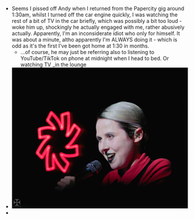 - Seems I pissed off Andy when I returned from the Papercity gig around 1:30am, whilst I turned off the car engine quickly, I was watching the rest of a bit of TV in the car briefly, which was possibly a bit too loud - woke him up, shockingly he actually engaged with me, rather abusively actually. Apparently, I'm an inconsiderate idiot who only for himself. It was about a minute, altho apparently I'm ALWAYS doing it - which is odd as it's the first I've been got home at 1:30 in months.
	- ...of course, he may just be referring also to listening to YouTube/TikTok on phone at midnight when I head to bed.  Or watching TV _in the lounge
- ![2025 Papercity - DSCH0842_DxO.jpg](../assets/2025_Papercity_-_DSCH0842_DxO_1738483717846_0.jpg)
-